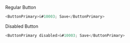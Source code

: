 Regular Button

```js
<ButtonPrimary>&#10003; Save</ButtonPrimary>
```

Disabled Button

```js
<ButtonPrimary disabled>&#10003; Save</ButtonPrimary>
```
